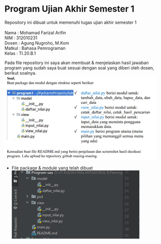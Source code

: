 # Program Ujian Akhir Semester 1

Repository ini dibuat untuk memenuhi tugas ujian akhir semester 1<br><br>
Nama : Mohamad Farizal Arifin <br>
NIM : 312010231<br>
Dosen : Agung Nugroho, M.Kom<br>
Matkul : Bahasa Pemrograman<br>
Kelas : TI.20.B.1<br>

Pada file repository ini saya akan membuat & menjelaskan hasil jawaban program yang sudah saya buat sesuai dengan soal yang diberi oleh dosen, berikut soalnya.  <br>
![soaluas](pict/soal-uas.PNG)<br>
* File package & module yang telah dibuat<br>
![package](pict/package&modul.PNG)<br>